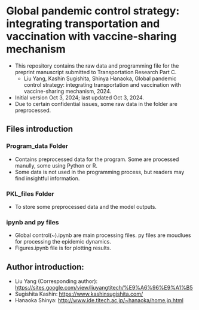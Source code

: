 # Global pandemic control strategy: integrating transportation and vaccination with vaccine-sharing mechanism
- This repository contains the raw data and programming file for the preprint manuscript submitted to Transportation Research Part C.
  - Liu Yang, Kashin Sugishita, Shinya Hanaoka, Global pandemic control strategy: integrating transportation and vaccination with vaccine-sharing mechanism, 2024.
- Initial version Oct 3, 2024; last updated Oct 3, 2024. 
- Due to certain confidential issues, some raw data in the folder are preprocessed.  

## Files introduction

### Program_data Folder
- Contains preprocessed data for the program. Some are processed manully, some using Python or R. 
- Some data is not used in the programming process, but readers may find insightful information. 


### PKL_files Folder
- To store some preprocessed data and the model outputs.


### ipynb and py files
- Global control(~).ipynb are main processing files. py files are moudlues for processing the epidemic dynamics. 
- Figures.ipynb file is for plotting results.



## Author introduction:
- Liu Yang (Corresponding author): https://sites.google.com/view/liuyangtitech/%E9%A6%96%E9%A1%B5
- Sugishita Kashin: https://www.kashinsugishita.com/
- Hanaoka Shinya: http://www.ide.titech.ac.jp/~hanaoka/home.jp.html
